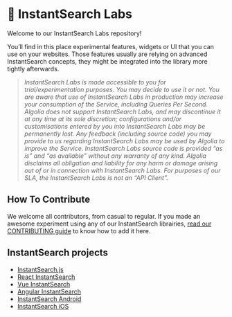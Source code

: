 # 🔬 InstantSearch Labs

Welcome to our InstantSearch Labs repository!

You’ll find in this place experimental features, widgets or UI that you can use on your websites. Those features usually are relying on advanced InstantSearch concepts, they might be integrated into the library more tightly afterwards.


> *InstantSearch Labs is made accessible to you for trial/experimentation purposes. You may decide to use it or not. You are aware that use of InstantSearch Labs in production may increase your consumption of the Service, including Queries Per Second.
Algolia does not support InstantSearch Labs, and may discontinue it at any time at its sole discretion; configurations and/or customisations entered by you into InstantSearch Labs may be permanently lost. Any feedback (including source code) you may provide to us regarding InstantSearch Labs may be used by Algolia to improve the Service. 
InstantSearch Labs source code is provided “as is” and “as available” without any warranty of any kind. Algolia disclaims all obligation and liability for any harm or damage arising out of or in connection with InstantSearch Labs. For purposes of our SLA, the InstantSearch Labs is not an “API Client”.*


## How To Contribute

We welcome all contributors, from casual to regular. If you made an awesome experiment using any of our InstantSearch librairies, [read our CONTRIBUTING guide](CONTRIBUTING.md) to know how to add it here.

## InstantSearch projects

* [InstantSearch.js](https://github.com/algolia/instantsearch.js)
* [React InstantSearch](https://github.com/algolia/react-instantsearch) 
* [Vue InstantSearch](https://github.com/algolia/vue-instantsearch) 
* [Angular InstantSearch](https://github.com/algolia/angular-instantsearch) 
* [InstantSearch Android](https://github.com/algolia/instantsearch-android) 
* [InstantSearch iOS](https://github.com/algolia/instantsearch-ios) 
